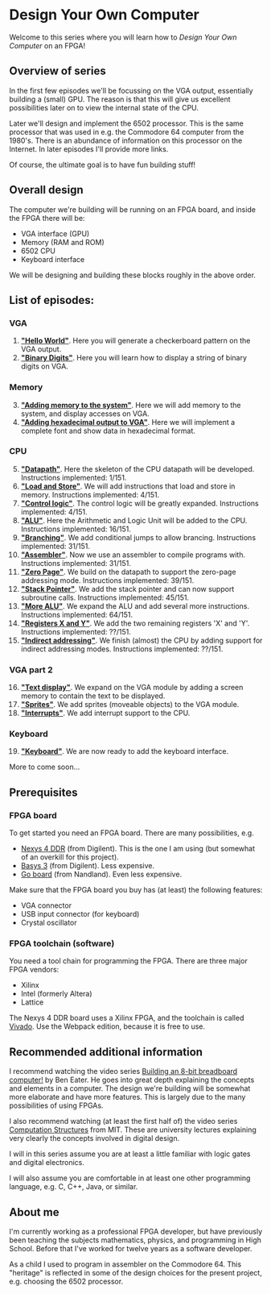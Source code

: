 # Design Your Own Computer #

Welcome to this series where you will learn how to *Design Your Own Computer* on an FPGA!

## Overview of series ##

In the first few episodes we'll be focussing on the VGA output, essentially
building a (small) GPU. The reason is that this will give us excellent 
possibilities later on to view the internal state of the CPU.

Later we'll design and implement the 6502 processor. This is the same processor
that was used in e.g. the Commodore 64 computer from the 1980's. There is
an abundance of information on this processor on the Internet. In later episodes
I'll provide more links.

Of course, the ultimate goal is to have fun building stuff!

## Overall design ##

The computer we're building will be running on an FPGA board, and inside the FPGA there will be:
* VGA interface (GPU)
* Memory (RAM and ROM)
* 6502 CPU
* Keyboard interface

We will be designing and building these blocks roughly in the above order.

## List of episodes: ##
### VGA ###
1.  [**"Hello World"**](ep01_-_Hello_World). Here you will generate a
    checkerboard pattern on the VGA output.
2.  [**"Binary Digits"**](ep02_-_Binary_Digits). Here you will learn how to
    display a string of binary digits on VGA.
### Memory ###
3.  [**"Adding memory to the system"**](ep03_-_Memory). Here we will add memory
    to the system, and display accesses on VGA.
4.  [**"Adding hexadecimal output to VGA"**](ep04_-_Hexadecimal). Here we will
    implement a complete font and show data in hexadecimal format.
### CPU ###
5.  [**"Datapath"**](ep05_-_Datapath). Here the skeleton of the CPU datapath
    will be developed. Instructions implemented:  1/151.
6.  [**"Load and Store"**](ep06_-_Load_And_Store). We will add instructions
    that load and store in memory. Instructions implemented:  4/151.
7.  [**"Control logic"**](ep07_-_Control_Logic). The control logic will be
    greatly expanded. Instructions implemented:  4/151.
8.  [**"ALU"**](ep08_-_ALU). Here the Arithmetic and Logic Unit will be added
    to the CPU. Instructions implemented: 16/151.
9.  [**"Branching"**](ep09_-_Branching). We add conditional jumps to allow
    brancing.  Instructions implemented: 31/151.
10. [**"Assembler"**](ep10_-_Assembler). Now we use an assembler to compile
    programs with.  Instructions implemented: 31/151.
11. [**"Zero Page"**](ep11_-_Zero_Page). We build on the datapath to support
    the zero-page addressing mode.  Instructions implemented: 39/151.
12. [**"Stack Pointer"**](ep12_-_Stack_Pointer). We add the stack pointer and
    can now support subroutine calls.  Instructions implemented: 45/151.
13. [**"More ALU"**](ep13_-_More_ALU). We expand the ALU and add several more
    instructions.  Instructions implemented: 64/151.
14. [**"Registers X and Y"**](ep14_-_Registers_X_and_Y). We add the two
    remaining registers 'X' and 'Y'.  Instructions implemented: ??/151.
15. [**"Indirect addressing"**](ep15_-_Indirect_Addressing). We finish (almost)
    the CPU by adding support for indirect addressing modes. Instructions
    implemented: ??/151.
### VGA part 2 ###
16. [**"Text display"**](ep16_-_Text_Display). We expand on the VGA module
    by adding a screen memory to contain the text to be displayed.
17. [**"Sprites"**](ep17_-_Sprites). We add sprites (moveable objects) to the
    VGA module.
18. [**"Interrupts"**](ep18_-_Interrupts). We add interrupt support to the CPU.
### Keyboard ###
19. [**"Keyboard"**](ep19_-_Keyboard). We are now ready to add the keyboard
    interface.

More to come soon...

## Prerequisites ##

### FPGA board ###

To get started you need an FPGA board. There are many possibilities, e.g.
* [Nexys 4 DDR](https://reference.digilentinc.com/reference/programmable-logic/nexys-4-ddr/start)
(from Digilent). This is the one I am using (but somewhat of an overkill for this project).
* [Basys 3](https://reference.digilentinc.com/reference/programmable-logic/basys-3/start)
(from Digilent). Less expensive.
* [Go board](https://www.nandland.com/goboard/introduction.html)
(from Nandland). Even less expensive.

Make sure that the FPGA board you buy has (at least) the following features:
* VGA connector
* USB input connector (for keyboard)
* Crystal oscillator

### FPGA toolchain (software) ###

You need a tool chain for programming the FPGA. There are three major FPGA vendors:
* Xilinx
* Intel (formerly Altera)
* Lattice

The Nexys 4 DDR board uses a Xilinx FPGA, and the toolchain is called
[Vivado](https://www.xilinx.com/support/download.html).
Use the Webpack edition, because it is free to use.

## Recommended additional information ##

I recommend watching the video series 
[Building an 8-bit breadboard computer!](https://www.youtube.com/playlist?list=PLowKtXNTBypGqImE405J2565dvjafglHU)
by Ben Eater. He goes into great depth explaining the concepts and elements in
a computer. The design we're building will be somewhat more elaborate and have
more features. This is largely due to the many possibilities of using FPGAs.

I also recommend watching (at least the first half of) the video series
[Computation Structures](https://www.youtube.com/playlist?list=PLqAMlAbd8sIuiuk_yJeqCWWxe7jxWgswj)
from MIT. These are university lectures explaining very clearly the concepts involved in digital design.

I will in this series assume you are at least a little familiar with logic
gates and digital electronics.

I will also assume you are comfortable in at least one other programming
language, e.g. C, C++, Java, or similar.

## About me ##

I'm currently working as a professional FPGA developer, but have previously
been teaching the subjects mathematics, physics, and programming in High School.
Before that I've worked for twelve years as a software developer.

As a child I used to program in assembler on the Commodore 64. This "heritage"
is reflected in some of the design choices for the present project, e.g.
choosing the 6502 processor.

